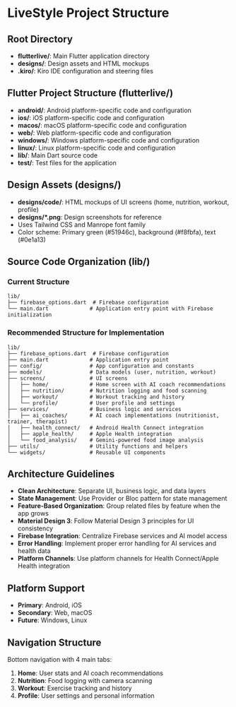 # LiveStyle Project Structure

## Root Directory
- **flutterlive/**: Main Flutter application directory
- **designs/**: Design assets and HTML mockups
- **.kiro/**: Kiro IDE configuration and steering files

## Flutter Project Structure (flutterlive/)
- **android/**: Android platform-specific code and configuration
- **ios/**: iOS platform-specific code and configuration  
- **macos/**: macOS platform-specific code and configuration
- **web/**: Web platform-specific code and configuration
- **windows/**: Windows platform-specific code and configuration
- **linux/**: Linux platform-specific code and configuration
- **lib/**: Main Dart source code
- **test/**: Test files for the application

## Design Assets (designs/)
- **designs/code/**: HTML mockups of UI screens (home, nutrition, workout, profile)
- **designs/*.png**: Design screenshots for reference
- Uses Tailwind CSS and Manrope font family
- Color scheme: Primary green (#51946c), background (#f8fbfa), text (#0e1a13)

## Source Code Organization (lib/)

### Current Structure
```
lib/
├── firebase_options.dart  # Firebase configuration
└── main.dart             # Application entry point with Firebase initialization
```

### Recommended Structure for Implementation
```
lib/
├── firebase_options.dart  # Firebase configuration
├── main.dart             # Application entry point
├── config/               # App configuration and constants
├── models/               # Data models (user, nutrition, workout)
├── screens/              # UI screens
│   ├── home/             # Home screen with AI coach recommendations
│   ├── nutrition/        # Nutrition logging and food scanning
│   ├── workout/          # Workout tracking and history
│   └── profile/          # User profile and settings
├── services/             # Business logic and services
│   ├── ai_coaches/       # AI coach implementations (nutritionist, trainer, therapist)
│   ├── health_connect/   # Android Health Connect integration
│   ├── apple_health/     # Apple Health integration
│   └── food_analysis/    # Gemini-powered food image analysis
├── utils/                # Utility functions and helpers
└── widgets/              # Reusable UI components
```

## Architecture Guidelines

- **Clean Architecture**: Separate UI, business logic, and data layers
- **State Management**: Use Provider or Bloc pattern for state management
- **Feature-Based Organization**: Group related files by feature when the app grows
- **Material Design 3**: Follow Material Design 3 principles for UI consistency
- **Firebase Integration**: Centralize Firebase services and AI model access
- **Error Handling**: Implement proper error handling for AI services and health data
- **Platform Channels**: Use platform channels for Health Connect/Apple Health integration

## Platform Support
- **Primary**: Android, iOS
- **Secondary**: Web, macOS
- **Future**: Windows, Linux

## Navigation Structure
Bottom navigation with 4 main tabs:
1. **Home**: User stats and AI coach recommendations
2. **Nutrition**: Food logging with camera scanning
3. **Workout**: Exercise tracking and history
4. **Profile**: User settings and personal information
